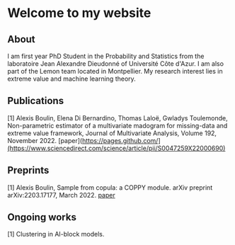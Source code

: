 # Welcome to my website

## About

I am first year PhD Student in the Probability and Statistics from the laboratoire Jean Alexandre Dieudonné of Université Côte d'Azur. I am also part of the Lemon team located in Montpellier. My research interest lies in extreme value and machine learning theory. 

## Publications

[1] Alexis Boulin, Elena Di Bernardino, Thomas Laloë, Gwladys Toulemonde, Non-parametric estimator of a multivariate madogram for missing-data and extreme value framework, Journal of Multivariate Analysis, Volume 192, November 2022. [paper](https://pages.github.com/](https://www.sciencedirect.com/science/article/pii/S0047259X22000690)

## Preprints

[1] Alexis Boulin, Sample from copula: a COPPY module. arXiv preprint arXiv:2203.17177, March 2022. [paper](https://arxiv.org/abs/2203.17177)

## Ongoing works

[1] Clustering in AI-block models.
